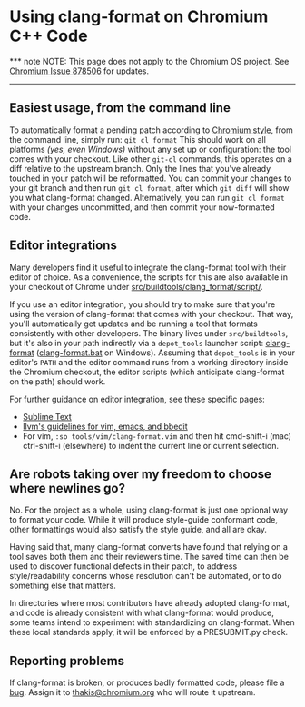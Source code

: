 # Using clang-format on Chromium C++ Code

*** note
NOTE: This page does not apply to the Chromium OS project. See [Chromium Issue
878506](https://bugs.chromium.org/p/chromium/issues/detail?id=878506#c10)
for updates.
***

## Easiest usage, from the command line

To automatically format a pending patch according to
[Chromium style](https://www.chromium.org/developers/coding-style), from
the command line, simply run: ``` git cl format ``` This should work on all
platforms _(yes, even Windows)_ without any set up or configuration: the tool
comes with your checkout. Like other `git-cl` commands, this operates on a diff
relative to the upstream branch. Only the lines that you've already touched in
your patch will be reformatted. You can commit your changes to your git branch
and then run `git cl format`, after which `git diff` will show you what
clang-format changed. Alternatively, you can run `git cl format` with your
changes uncommitted, and then commit your now-formatted code.

## Editor integrations

Many developers find it useful to integrate the clang-format tool with their
editor of choice. As a convenience, the scripts for this are also available in
your checkout of Chrome under
[src/buildtools/clang_format/script/](https://code.google.com/p/chromium/codesearch#chromium/src/buildtools/clang_format/script/).

If you use an editor integration, you should try to make sure that you're using
the version of clang-format that comes with your checkout. That way, you'll
automatically get updates and be running a tool that formats consistently with
other developers. The binary lives under `src/buildtools`, but it's also in your
path indirectly via a `depot_tools` launcher script:
[clang-format](https://code.google.com/p/chromium/codesearch#chromium/tools/depot_tools/clang-format)
([clang-format.bat](https://code.google.com/p/chromium/codesearch#chromium/tools/depot_tools/clang-format.bat) on Windows). Assuming that `depot_tools` is in your editor's `PATH`
and the editor command runs from a working directory inside the Chromium
checkout, the editor scripts (which anticipate clang-format on the path) should
work.

For further guidance on editor integration, see these specific pages:

*   [Sublime Text](https://www.chromium.org/developers/sublime-text#TOC-Format-selection-or-area-around-cursor-using-clang-format)
*   [llvm's guidelines for vim, emacs, and bbedit](http://clang.llvm.org/docs/ClangFormat.html)
*   For vim, `:so tools/vim/clang-format.vim` and then hit cmd-shift-i (mac)
    ctrl-shift-i (elsewhere) to indent the current line or current selection.

## Are robots taking over my freedom to choose where newlines go?

No. For the project as a whole, using clang-format is just one optional way to
format your code. While it will produce style-guide conformant code, other
formattings would also satisfy the style guide, and all are okay.

Having said that, many clang-format converts have found that relying on a tool
saves both them and their reviewers time. The saved time can then be used to
discover functional defects in their patch, to address style/readability
concerns whose resolution can't be automated, or to do something else that
matters.

In directories where most contributors have already adopted clang-format, and
code is already consistent with what clang-format would produce, some teams
intend to experiment with standardizing on clang-format. When these local
standards apply, it will be enforced by a PRESUBMIT.py check.

## Reporting problems

If clang-format is broken, or produces badly formatted code, please file a
[bug]. Assign it to thakis@chromium.org who will route it upstream.

[bug]:
https://code.google.com/p/chromium/issues/entry?comment=clang-format%20produced%20code%20that%20(choose%20all%20that%20apply):%20%0A-%20Doesn%27t%20match%20Chromium%20style%0A-%20Doesn%27t%20match%20blink%20style%0A-%20Riles%20my%20finely%20honed%20stylistic%20dander%0A-%20No%20sane%20human%20would%20ever%20choose%0A%0AHere%27s%20the%20code%20before%20formatting:%0A%0A%0AHere%27s%20the%20code%20after%20formatting:%0A%0A%0AHere%27s%20how%20it%20ought%20to%20look:%0A%0A%0ACode%20review%20link%20for%20full%20files/context:&summary=clang-format%20quality%20problem&cc=thakis@chromium.org&labels=Type-Bug,Build-Tools,OS-?,clang-format
